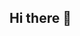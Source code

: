 ## Hi there 👋

<!--
**Kris-Kross7799/Kris-Kross7799** is a ✨ _special_ ✨ repository because its `README.md` (this file) appears on your GitHub profile.

<img src="C:\Program Files\Microsoft Office\root\CLIPART\PUB60COR\WB01292_.GIF"
